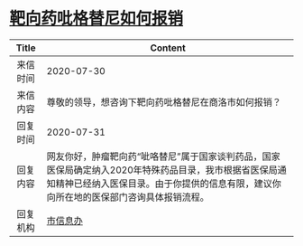 # <a href="http://www.shangluo.gov.cn/zmhd/ldxxxx.jsp?urltype=leadermail.LeaderMailContentUrl&wbtreeid=1112&leadermailid=6256">靶向药吡格替尼如何报销</a>
| Title |                                               Content                                               |
|:-----:|-----------------------------------------------------------------------------------------------------|
| 来信时间  | 2020-07-30                                                                                          |
| 来信内容  | 尊敬的领导，想咨询下靶向药吡格替尼在商洛市如何报销？                                                                          |
| 回复时间  | 2020-07-31                                                                                          |
| 回复内容  | 网友你好，肿瘤靶向药“呲咯替尼”属于国家谈判药品，国家医保局确定纳入2020年特殊药品目录，我市根据省医保局通知精神已经纳入医保目录。由于你提供的信息有限，建议你向所在地的医保部门咨询具体报销流程。 |
| 回复机构  | <a href="../../category/agencies/市信息办.md">市信息办</a>                                                  |